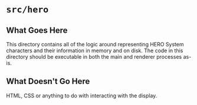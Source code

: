 # `src/hero`

## What Goes Here

This directory contains all of the logic around representing HERO System characters and their information in memory and on disk. The code in this directory should be executable in both the main and renderer processes as-is.

## What Doesn't Go Here

HTML, CSS or anything to do with interacting with the display.
